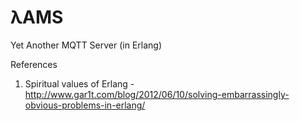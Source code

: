 λAMS
====

Yet Another MQTT Server (in Erlang)

References

1. Spiritual values of Erlang - http://www.gar1t.com/blog/2012/06/10/solving-embarrassingly-obvious-problems-in-erlang/
